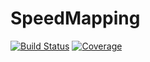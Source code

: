 # SpeedMapping

[![Build Status](https://github.com/NicolasL-S/SpeedMapping.jl/workflows/CI/badge.svg)](https://github.com/NicolasL-S/SpeedMapping.jl/actions)
[![Coverage](https://codecov.io/gh/NicolasL-S/SpeedMapping.jl/branch/master/graph/badge.svg)](https://codecov.io/gh/NicolasL-S/SpeedMapping.jl)
